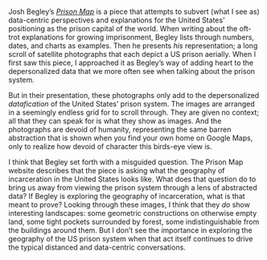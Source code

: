 Josh Begley’s [*Prison Map*](http://prisonmap.com/) is a piece that attempts to subvert (what I see as) data-centric perspectives and explanations for the
United States’ positioning as the prison capital of the world. When writing about the oft-trot explanations for growing 
imprisonment, Begley lists through numbers, dates, and charts as examples. Then he presents *his* representation; a long scroll of 
satellite photographs that each depict a US prison aerially. When I first saw this piece, I approached it as Begley’s way of adding
heart to the depersonalized data that we more often see when talking about the prison system. 

But in their presentation, these photographs only add to the depersonalized *datafication* of the United States’ prison system. 
The images are arranged in a seemingly endless grid for to scroll through. They are given no context; all that they can speak for
is what they show as images. And the photographs are devoid of humanity, representing the same barren abstraction that is shown 
when you find your own home on Google Maps, only to realize how devoid of character this birds-eye view is.

I think that Begley set forth with a misguided question. The Prison Map website describes that the piece is asking what the 
geography of incarceration in the United States looks like. What does that question do to bring us away from viewing the prison 
system through a lens of abstracted data? If Begley is exploring the geography of incarceration, what is that meant to prove? 
Looking through these images, I think that they *do* show interesting landscapes: some geometric constructions on otherwise empty 
land, some tight pockets surrounded by forest, some indistinguishable from the buildings around them. But I don’t see the 
importance in exploring the geography of the US prison system when that act itself continues to drive the typical distanced and
data-centric conversations.
